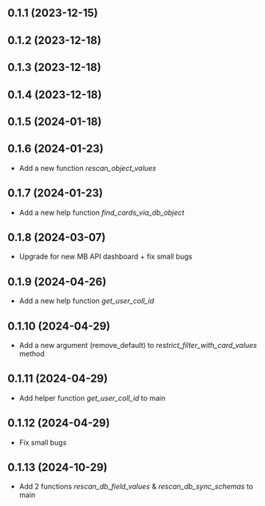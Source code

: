 ## 0.1.1 (2023-12-15)
## 0.1.2 (2023-12-18)
## 0.1.3 (2023-12-18)
## 0.1.4 (2023-12-18)
## 0.1.5 (2024-01-18)
## 0.1.6 (2024-01-23)
* Add a new function *rescan_object_values*
## 0.1.7 (2024-01-23)
* Add a new help function *find_cards_via_db_object*
## 0.1.8 (2024-03-07)
* Upgrade for new MB API dashboard + fix small bugs
## 0.1.9 (2024-04-26)
* Add a new help function *get_user_coll_id*
## 0.1.10 (2024-04-29)
* Add a new argument (remove_default) to *restrict_filter_with_card_values* method
## 0.1.11 (2024-04-29)
* Add helper function *get_user_coll_id* to main
## 0.1.12 (2024-04-29)
* Fix small bugs
## 0.1.13 (2024-10-29)
* Add 2 functions *rescan_db_field_values* & *rescan_db_sync_schemas* to main